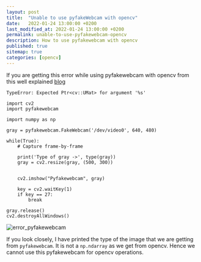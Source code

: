 ```yaml
---
layout: post
title:  "Unable to use pyfakeWebcam with opencv"
date:   2022-01-24 13:00:00 +0200
last_modified_at: 2022-01-24 13:00:00 +0200
permalink: unable-to-use-pyfakewebcam-opencv
description: How to use pyfakewebcam with opencv
published: true
sitemap: true
categories: [opencv]  
---
```


If you are getting this error while using pyfakewebcam with opencv from this well explained [blog](https://memotut.com/en/696ffb48e154b65fb4d1/)

`TypeError: Expected Ptr<cv::UMat> for argument '%s'`


```
import cv2
import pyfakewebcam

import numpy as np

gray = pyfakewebcam.FakeWebcam('/dev/video0', 640, 480)

while(True):
    # Capture frame-by-frame

    print('Type of gray ->', type(gray))
    gray = cv2.resize(gray, (500, 300))
    
    
    cv2.imshow("Pyfakewebcam", gray)

    key = cv2.waitKey(1)
    if key == 27:
        break

gray.release()
cv2.destroyAllWindows()
```

![error_pyfakewebcam](https://user-images.githubusercontent.com/26414662/150806492-eddef48d-6c31-4e63-849a-c4522e1fc07d.png)


If you look closely, I have printed the type of the image that we are getting from `pyfakewebcam`. It is not a `np.ndarray` as we get from opencv.
Hence we cannot use this pyfakewebcam for opencv operations.
